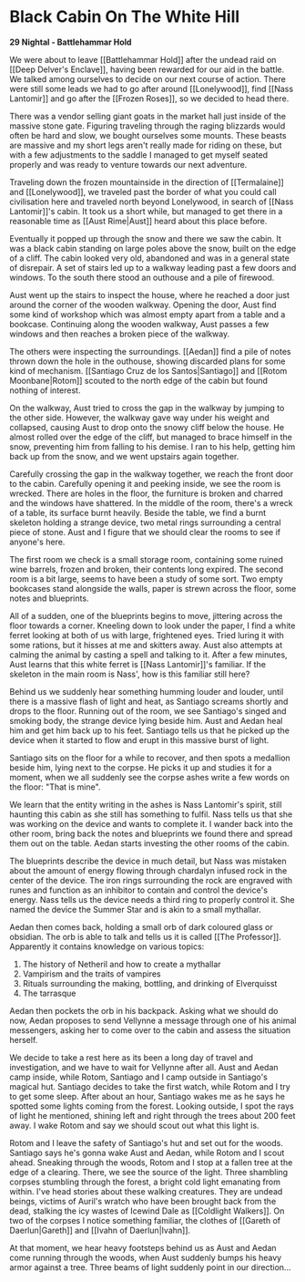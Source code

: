 # Black Cabin On The White Hill

**29 Nightal - Battlehammar Hold**

We were about to leave [[Battlehammar Hold]] after the undead raid on [[Deep Delver's Enclave]], having been rewarded for our aid in the battle. We talked among ourselves to decide on our next course of action. There were still some leads we had to go after around [[Lonelywood]], find [[Nass Lantomir]] and go after the [[Frozen Roses]], so we decided to head there.

There was a vendor selling giant goats in the market hall just inside of the massive stone gate. Figuring traveling through the raging blizzards would often be hard and slow, we bought ourselves some mounts. These beasts are massive and my short legs aren't really made for riding on these, but with a few adjustments to the saddle I managed to get myself seated properly and was ready to venture towards our next adventure.

Traveling down the frozen mountainside in the direction of [[Termalaine]] and [[Lonelywood]], we traveled past the border of what you could call civilisation here and traveled north beyond Lonelywood, in search of [[Nass Lantomir]]'s cabin. It took us a short while, but managed to get there in a reasonable time as [[Aust Rime|Aust]] heard about this place before.

Eventually it popped up through the snow and there we saw the cabin. It was a black cabin standing on large poles above the snow, built on the edge of a cliff. The cabin looked very old, abandoned and was in a general state of disrepair. A set of stairs led up to a walkway leading past a few doors and windows. To the south there stood an outhouse and a pile of firewood.

Aust went up the stairs to inspect the house, where he reached a door just around the corner of the wooden walkway. Opening the door, Aust find some kind of workshop which was almost empty apart from a table and a bookcase. Continuing along the wooden walkway, Aust passes a few windows and then reaches a broken piece of the walkway. 

The others were inspecting the surroundings. [[Aedan]] find a pile of notes thrown down the hole in the outhouse, showing discarded plans for some kind of mechanism. [[Santiago Cruz de los Santos|Santiago]] and [[Rotom Moonbane|Rotom]] scouted to the north edge of the cabin but found nothing of interest.

On the walkway, Aust tried to cross the gap in the walkway by jumping to the other side. However, the walkway gave way under his weight and collapsed, causing Aust to drop onto the snowy cliff below the house. He almost rolled over the edge of the cliff, but managed to brace himself in the snow, preventing him from falling to his demise. I ran to his help, getting him back up from the snow, and we went upstairs again together.

Carefully crossing the gap in the walkway together, we reach the front door to the cabin. Carefully opening it and peeking inside, we see the room is wrecked. There are holes in the floor, the furniture is broken and charred and the windows have shattered. In the middle of the room, there's a wreck of a table, its surface burnt heavily. Beside the table, we find a burnt skeleton holding a strange device, two metal rings surrounding a central piece of stone. Aust and I figure that we should clear the rooms to see if anyone's here.

The first room we check is a small storage room, containing some ruined wine barrels, frozen and broken, their contents long expired. The second room is a bit large, seems to have been a study of some sort. Two empty bookcases stand alongside the walls, paper is strewn across the floor, some notes and blueprints.

All of a sudden, one of the blueprints begins to move, jittering across the floor towards a corner. Kneeling down to look under the paper, I find a white ferret looking at both of us with large, frightened eyes. Tried luring it with some rations, but it hisses at me and skitters away. Aust also attempts at calming the animal by casting a spell and talking to it. After a few minutes, Aust learns that this white ferret is [[Nass Lantomir]]'s familiar. If the skeleton in the main room is Nass', how is this familiar still here?

Behind us we suddenly hear something humming louder and louder, until there is a massive flash of light and heat, as Santiago screams shortly and drops to the floor. Running out of the room, we see Santiago's singed and smoking body, the strange device lying beside him. Aust and Aedan heal him and get him back up to his feet. Santiago tells us that he picked up the device when it started to flow and erupt in this massive burst of light.

Santiago sits on the floor for a while to recover, and then spots a medallion beside him, lying next to the corpse. He picks it up and studies it for a moment, when we all suddenly see the corpse ashes write a few words on the floor: "That is mine".

We learn that the entity writing in the ashes is Nass Lantomir's spirit, still haunting this cabin as she still has something to fulfil. Nass tells us that she was working on the device and wants to complete it. I wander back into the other room, bring back the notes and blueprints we found there and spread them out on the table. Aedan starts investing the other rooms of the cabin.

The blueprints describe the device in much detail, but Nass was mistaken about the amount of energy flowing through chardalyn infused rock in the center of the device. The iron rings surrounding the rock are engraved with runes and function as an inhibitor to contain and control the device's energy. Nass tells us the device needs a third ring to properly control it. She named the device the Summer Star and is akin to a small mythallar.

Aedan then comes back, holding a small orb of dark coloured glass or obsidian. The orb is able to talk and tells us it is called [[The Professor]]. Apparently it contains knowledge on various topics:

1.  The history of Netheril and how to create a mythallar
2.  Vampirism and the traits of vampires 
3.  Rituals surrounding the making, bottling, and drinking of Elverquisst 
4.  The tarrasque

Aedan then pockets the orb in his backpack. Asking what we should do now, Aedan proposes to send Vellynne a message through one of his animal messengers, asking her to come over to the cabin and assess the situation herself.

We decide to take a rest here as its been a long day of travel and investigation, and we have to wait for Vellynne after all. Aust and Aedan camp inside, while Rotom, Santiago and I camp outside in Santiago's magical hut. Santiago decides to take the first watch, while Rotom and I try to get some sleep. After about an hour, Santiago wakes me as he says he spotted some lights coming from the forest. Looking outside, I spot the rays of light he mentioned, shining left and right through the trees about 200 feet away. I wake Rotom and say we should scout out what this light is.

Rotom and I leave the safety of Santiago's hut and set out for the woods. Santiago says he's gonna wake Aust and Aedan, while Rotom and I scout ahead. Sneaking through the woods, Rotom and I stop at a fallen tree at the edge of a clearing. There, we see the source of the light. Three shambling corpses stumbling through the forest, a bright cold light emanating from within. I've head stories about these walking creatures. They are undead beings, victims of Auril's wratch who have been brought back from the dead, stalking the icy wastes of Icewind Dale as [[Coldlight Walkers]]. On two of the corpses I notice something familiar, the clothes of [[Gareth of Daerlun|Gareth]] and [[Ivahn of Daerlun|Ivahn]].

At that moment, we hear heavy footsteps behind us as Aust and Aedan come running through the woods, when Aust suddenly bumps his heavy armor against a tree. Three beams of light suddenly point in our direction...